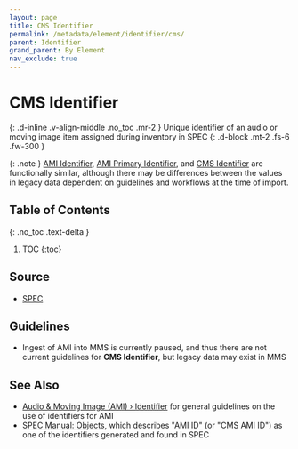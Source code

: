 ```yaml
---
layout: page
title: CMS Identifier
permalink: /metadata/element/identifier/cms/
parent: Identifier
grand_parent: By Element
nav_exclude: true
---
```


# CMS Identifier
{: .d-inline .v-align-middle .no_toc .mr-2 }
Unique identifier of an audio or moving image item assigned during inventory in SPEC
{: .d-block .mt-2 .fs-6 .fw-300 }

{: .note }
[AMI Identifier](/metadata-documentation/metadata/element/identifier/ami/), [AMI Primary Identifier](/metadata-documentation/metadata/element/identifier/ami-primary/), and [CMS Identifier](/metadata-documentation/metadata/element/identifier/cms/) are functionally similar, although there may be differences between the values in legacy data dependent on guidelines and workflows at the time of import.

## Table of Contents
{: .no_toc .text-delta }

1. TOC
{:toc}

## Source
- [SPEC](/metadata-documentation/resources/glossary/#spec)

## Guidelines
- Ingest of AMI into MMS is currently paused, and thus there are not current guidelines for **CMS Identifier**, but legacy data may exist in MMS

## See Also
- [Audio & Moving Image (AMI) › Identifier](/metadata-documentation/metadata/material/ami/#identifier) for general guidelines on the use of identifiers for AMI
- [SPEC Manual: Objects](https://docs.google.com/document/d/1dP3zDqTT4uX_EsocFeUJ2VLgPMJechInvOzrcCtMsoU/edit), which describes "AMI ID" (or "CMS AMI ID") as one of the identifiers generated and found in SPEC